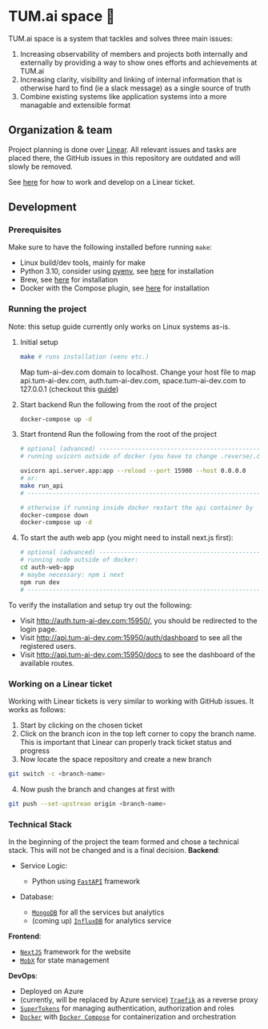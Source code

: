 # TUM.ai space 🚀
TUM.ai space is a system that tackles and solves three main issues:
  1. Increasing observability of members and projects both internally and externally by providing a way to show ones efforts and achievements at TUM.ai 
  2. Increasing clarity, visibility and linking of internal information that is otherwise hard to find (ie a slack message) as a single source of truth
  3. Combine existing systems like application systems into a more managable and extensible format

## Organization & team
Project planning is done over [Linear](https://linear.app/tum-ai/project/tumai-space-5b8716e29acb). All relevant issues and tasks are placed there, the GitHub issues in this repository are outdated and will slowly be removed.

See [here](#working-on-a-linear-ticket) for how to work and develop on a Linear ticket.

## Development

### Prerequisites
Make sure to have the following installed before running ```make```:
- Linux build/dev tools, mainly for make
- Python 3.10, consider using [pyenv](https://github.com/pyenv/pyenv), see [here](https://github.com/pyenv/pyenv#automatic-installer) for installation
- Brew, see [here](https://brew.sh) for installation
- Docker with the Compose plugin, see [here](https://docs.docker.com/get-docker/) for installation

### Running the project
Note: this setup guide currently only works on Linux systems as-is. 
1. Initial setup
    ```bash
    make # runs installation (venv etc.)
    ```
    Map tum-ai-dev.com domain to localhost.
    Change your host file to map api.tum-ai-dev.com, auth.tum-ai-dev.com, space.tum-ai-dev.com to 127.0.0.1 (checkout this [guide](https://www.hostinger.com/tutorials/how-to-edit-hosts-file))

2. Start backend
  Run the following from the root of the project
    ```bash
    docker-compose up -d
    ```
3. Start frontend
  Run the following from the root of the project
    ```bash
    # optional (advanced) ----------------------------------------------------
    # running uvicorn outside of docker (you have to change .reverse/.config/config.yml) to use your local ip as upstream server (in 'services' section)

    uvicorn api.server.app:app --reload --port 15900 --host 0.0.0.0
    # or: 
    make run_api
    # ------------------------------------------------------------------------

    # otherwise if running inside docker restart the api container by
    docker-compose down
    docker-compose up -d
    ```
4. To start the auth web app (you might need to install next.js first):
    ```bash
    # optional (advanced) ----------------------------------------------------
    # running node outside of docker:
    cd auth-web-app
    # maybe necessary: npm i next
    npm run dev
    # ------------------------------------------------------------------------
    ```
  
To verify the installation and setup try out the following: 
- Visit http://auth.tum-ai-dev.com:15950/, you should be redirected to the login page.
- Visit http://api.tum-ai-dev.com:15950/auth/dashboard to see all the registered users.
- Visit http://api.tum-ai-dev.com:15950/docs to see the dashboard of the available routes.

### Working on a Linear ticket
Working with Linear tickets is very similar to working with GitHub issues.
It works as follows:
1. Start by clicking on the chosen ticket
2. Click on the branch icon in the top left corner to copy the branch name. This is important that Linear can properly track ticket status and progress
3. Now locate the space repository and create a new branch
  ```bash
  git switch -c <branch-name>
  ```
4. Now push the branch and changes at first with
  ```bash
  git push --set-upstream origin <branch-name>
  ```

### Technical Stack
In the beginning of the project the team formed and chose a technical stack. This will not be changed and is a final decision. 
**Backend**: 
  - Service Logic:

    - Python using [`FastAPI`](https://github.com/tiangolo/fastapi) framework
  - Database:
    - [`MongoDB`](https://www.mongodb.com/) for all the services but analytics
    - (coming up) [`InfluxDB`](https://www.influxdata.com/) for analytics service

**Frontend**:
- [`NextJS`](https://nextjs.org/) framework for the website
-  [`MobX`](https://mobx.js.org) for state management

**DevOps**:
- Deployed on Azure
- (currently, will be replaced by Azure service) [`Traefik`](https://traefik.io/) as a reverse proxy 
- [`SuperTokens`](https://supertokens.com/) for managing authentication, authorization and roles
- [`Docker`](https://www.docker.com/) with [`Docker Compose`](https://docs.docker.com/compose/) for containerization and orchestration
